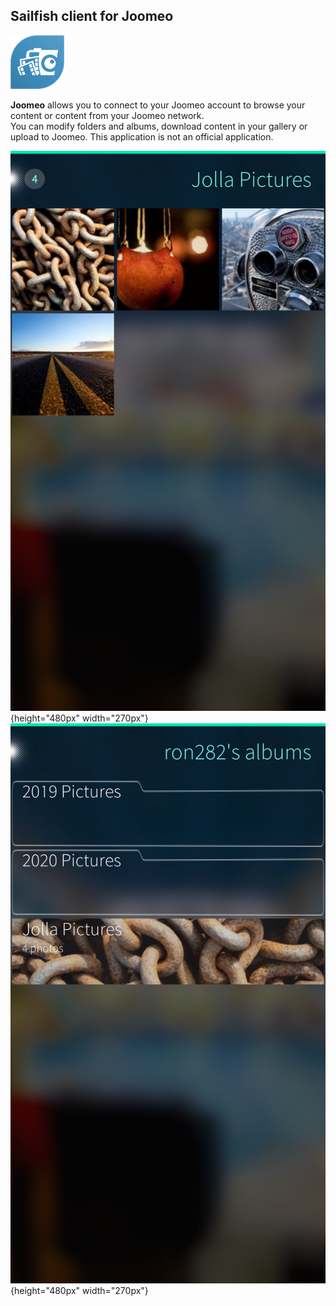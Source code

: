 ## Sailfish client for Joomeo

![icon](icons/86x86/harbour-joomeo.png)

**Joomeo** allows you to connect to your Joomeo account to browse
your content or content from your Joomeo network.  
You can modify folders and albums, download content in your gallery or upload
to Joomeo. 
This application is not an official application.

![image](images/screenshot1.png){height="480px" width="270px"}
![image](images/screenshot2.png){height="480px" width="270px"}

